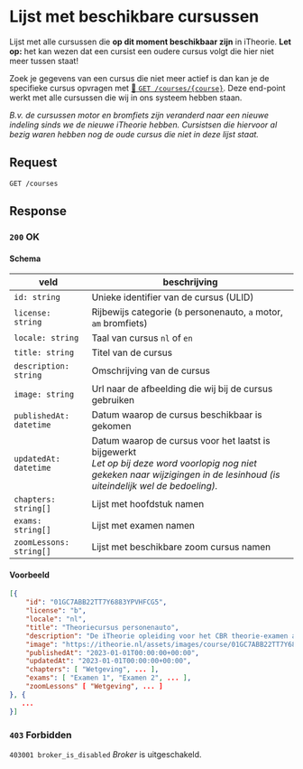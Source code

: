 # Lijst met beschikbare cursussen
Lijst met alle cursussen die **op dit moment beschikbaar zijn** in iTheorie. **Let op:** het kan wezen dat een cursist een oudere cursus volgt die hier niet meer tussen staat! 

Zoek je gegevens van een cursus die niet meer actief is dan kan je de specifieke cursus opvragen met [:link: `GET /courses/{course}`](get-courses-course.md). Deze end-point 
werkt met alle cursussen die wij in ons systeem hebben staan.

_B.v. de cursussen motor en bromfiets zijn veranderd naar een nieuwe indeling sinds we de nieuwe iTheorie hebben. Cursistsen die hiervoor al bezig waren hebben nog de oude cursus die niet in deze lijst staat._

## Request
```http
GET /courses
```

## Response
### `200` OK
#### Schema
| veld                    | beschrijving                                                                                                                                                                   |
|-------------------------|--------------------------------------------------------------------------------------------------------------------------------------------------------------------------------|
| `id: string`            | Unieke identifier van de cursus (ULID)                                                                                                                                         |
| `license: string`       | Rijbewijs categorie (`b` personenauto, `a` motor, `am` bromfiets)                                                                                                              |
| `locale: string`        | Taal van cursus `nl` of `en`                                                                                                                                                   |
| `title: string`         | Titel van de cursus                                                                                                                                                            |
| `description: string`   | Omschrijving van de cursus                                                                                                                                                     |
| `image: string`         | Url naar de afbeelding die wij bij de cursus gebruiken                                                                                                                         |
| `publishedAt: datetime` | Datum waarop de cursus beschikbaar is gekomen                                                                                                                                  |
| `updatedAt: datetime`   | Datum waarop de cursus voor het laatst is bijgewerkt<br>_Let op bij deze word voorlopig nog niet gekeken naar wijzigingen in de lesinhoud (is uiteindelijk wel de bedoeling)._ |
| `chapters: string[]`    | Lijst met hoofdstuk namen                                                                                                                                                      |
| `exams: string[]`       | Lijst met examen namen                                                                                                                                                         |
| `zoomLessons: string[]` | Lijst met beschikbare zoom cursus namen                                                                                                                                        |

#### Voorbeeld
```json
[{
    "id": "01GC7ABB22TT7Y6883YPVHFCG5",
    "license": "b",
    "locale": "nl",
    "title": "Theoriecursus personenauto",
    "description": "De iTheorie opleiding voor het CBR theorie-examen auto bestaat uit een leergedeelte, 8 theorielessen via een livestream en maar liefst 50 oefenexamens.\niTheorie is een innovatieve leermethode die is afgestemd op de behoeften en het leertempo van de cursist. Met de interactieve leermiddelen, boeiende video's en realistische oefenexamens leer je op een leuke en efficiënte manier alle verkeerstheorie.\nOns platform is 24/7 beschikbaar, zodat er op elk moment en overal geleerd kan worden.",
    "image": "https://itheorie.nl/assets/images/course/01GC7ABB22TT7Y6883YPVHFCG5.jpg",
    "publishedAt": "2023-01-01T00:00:00+00:00",
    "updatedAt": "2023-01-01T00:00:00+00:00",
    "chapters": [ "Wetgeving", ... ],
    "exams": [ "Examen 1", "Examen 2", ... ],
    "zoomLessons" [ "Wetgeving", ... ]
}, {
   ...
}]
```

### `403` Forbidden
`403001 broker_is_disabled`
<dfn>Broker</dfn> is uitgeschakeld.

